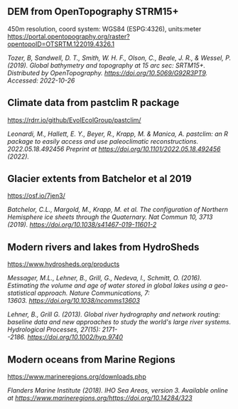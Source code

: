 ## **DEM from OpenTopography STRM15+**

450m resolution, coord system: WGS84 (ESPG:4326), units:meter
<https://portal.opentopography.org/raster?opentopoID=OTSRTM.122019.4326.1>

*Tozer, B, Sandwell, D. T., Smith, W. H. F., Olson, C., Beale, J. R., &
Wessel, P. (2019). Global bathymetry and topography at 15 arc sec:
SRTM15+. Distributed by OpenTopography.
<https://doi.org/10.5069/G92R3PT9>. Accessed: 2022-10-26*

## Climate data from pastclim R package

<https://rdrr.io/github/EvolEcolGroup/pastclim/>

*Leonardi, M., Hallett, E. Y., Beyer, R., Krapp, M. & Manica, A.
pastclim: an R package to easily access and use paleoclimatic
reconstructions. 2022.05.18.492456 Preprint at
<https://doi.org/10.1101/2022.05.18.492456> (2022).*

## Glacier extents from Batchelor et al 2019

<https://osf.io/7jen3/>

*Batchelor, C.L., Margold, M., Krapp, M. et al. The configuration of
Northern Hemisphere ice sheets through the Quaternary. Nat Commun 10,
3713 (2019). <https://doi.org/10.1038/s41467-019-11601-2>*

## Modern rivers and lakes from HydroSheds

<https://www.hydrosheds.org/products>

*Messager, M.L., Lehner, B., Grill, G., Nedeva, I., Schmitt, O. (2016).
Estimating the volume and age of water stored in global lakes using a
geo-statistical approach. Nature Communications, 7:
13603. <https://doi.org/10.1038/ncomms13603>*

*Lehner, B., Grill G. (2013). Global river hydrography and network
routing: baseline data and new approaches to study the world's large
river systems. Hydrological Processes, 27(15):
2171--2186. <https://doi.org/10.1002/hyp.9740>*

## Modern oceans from Marine Regions

<https://www.marineregions.org/downloads.php>

*Flanders Marine Institute (2018). IHO Sea Areas, version 3. Available
online at
<https://www.marineregions.org/><https://doi.org/10.14284/323>*
